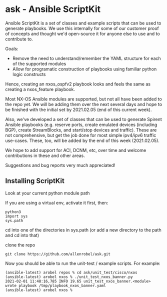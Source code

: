 # ask - Ansible ScriptKit

Ansible ScriptKit is a set of classes and example scripts that can be used to generate playbooks.  We use this internally for some of our customer proof of concepts and thought we'd open-source it for anyone else to use and to contribute to.

Goals:
   - Remove the need to understand/remember the YAML structure for each of the supported modules
   - Allow for programatic construction of playbooks using familiar python logic constructs

Hence, creating an nxos_ospfv2 playbook looks and feels the same as creating a nxos_feature playbook.

Most NX-OS Ansible modules are supported, but not all have been added to the repo yet.  We will be adding them over the next several days and hope to be finished with the initial set by 2021.02.05 (end of this current week).

Also, we've developed a set of classes that can be used to generate Spirent Ansible playbooks (e.g. reserve ports, create emulated devices (including BGP), create StreamBlocks, and start/stop devices and traffic).  These are not comprehensive, but get the job done for most simple ipv4/ipv6 traffic use-cases.  These, too, will be added by the end of this week (2021.02.05).

We hope to add support for ACI, DCNM, etc, over time and welcome contributions in these and other areas.

Suggestions and bug reports very much appreciated!


## Installing ScriptKit

Look at your current python module path

If you are using a virtual env, activate it first, then:

```
python3
import sys
sys.path
```

cd into one of the directories in sys.path (or add a new directory to the path and cd into that)

clone the repo

```
git clone https://github.com/allenrobel/ask.git
```

Now you should be able to run the unit-test / example scripts.  For example:

```
(ansible-latest) arobel repos % cd ask/unit_test/cisco/nxos 
(ansible-latest) arobel nxos % ./unit_test_nxos_banner.py 
2021-02-01 11:48:16,785 INFO 19.65 unit_test_nxos_banner.<module> wrote playbook /tmp/playbook_nxos_banner.yaml
(ansible-latest) arobel nxos % 
```